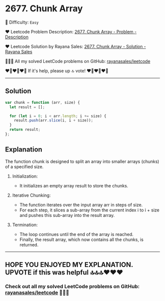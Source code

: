# 2677. Chunk Array

🌱 Difficulty: `Easy`

❤️ Leetcode Problem Description: [2677. Chunk Array - Problem - Description](https://leetcode.com/problems/chunk-array/description/)

❤️ Leetcode Solution by Rayana Sales: [2677. Chunk Array - Solution - Rayana Sales](https://leetcode.com/problems/chunk-array/solutions/5736815/simple-beginner-friendly-javascript-solution-explanation/)

💁🏻‍♀️ All my solved LeetCode problems on GitHub: [rayanasales/leetcode](https://github.com/rayanasales/leetcode)

❤️‍🔥❤️‍🔥❤️‍🔥 If it's help, please up 🔝 vote! ❤️‍🔥❤️‍🔥❤️‍🔥

---

## Solution

```Javascript []
var chunk = function (arr, size) {
  let result = [];

  for (let i = 0; i < arr.length; i += size) {
    result.push(arr.slice(i, i + size));
  }
  return result;
};
```

## Explanation

The function chunk is designed to split an array into smaller arrays (chunks) of a specified size.

1. Initialization:

   - It initializes an empty array result to store the chunks.

2. Iterative Chunking:

   - The function iterates over the input array arr in steps of size.
   - For each step, it slices a sub-array from the current index i to i + size and pushes this sub-array into the result array.

3. Termination:

   - The loop continues until the end of the array is reached.
   - Finally, the result array, which now contains all the chunks, is returned.

---

## HOPE YOU ENJOYED MY EXPLANATION. UPVOTE if this was helpful 🔝🔝🔝❤️❤️❤️

### Check out all my solved LeetCode problems on GitHub: [rayanasales/leetcode](https://github.com/rayanasales/leetcode) 🤙😚🤘
